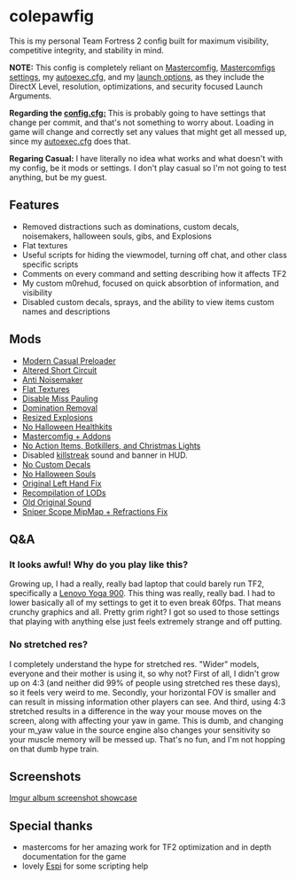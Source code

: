 # colepawfig

This is my personal Team Fortress 2 config built for maximum visibility, competitive integrity, and stability in mind.

**NOTE:** This config is completely reliant on [Mastercomfig](https://mastercomfig.com), [Mastercomfigs settings](cfg/overrides/modules.cfg), my [autoexec.cfg](cfg/overrides/autoexec.cfg), and my [launch options](cfg/overrides/autoexec.cfg#L19), as they include the DirectX Level, resolution, optimizations, and security focused Launch Arguments.

**Regarding the [config.cfg:](cfg/config.cfg)** This is probably going to have settings that change per commit, and that's not something to worry about. Loading in game will change and correctly set any values that might get all messed up, since my [autoexec.cfg](cfg/overrides/autoexec.cfg) does that.

**Regaring Casual:** I have literally no idea what works and what doesn't with my config, be it mods or settings. I don't play casual so I'm not going to test anything, but be my guest.

## Features
* Removed distractions such as dominations, custom decals, noisemakers, halloween souls, gibs, and Explosions
* Flat textures
* Useful scripts for hiding the viewmodel, turning off chat, and other class specific scripts
* Comments on every command and setting describing how it affects TF2
* My custom m0rehud, focused on quick absorbtion of information, and visibility
* Disabled custom decals, sprays, and the ability to view items custom names and descriptions

 ## Mods

* [Modern Casual Preloader](https://gamebanana.com/wips/79779)
* [Altered Short Circuit](https://gamebanana.com/mods/11900)
* [Anti Noisemaker](https://cobyyolo.vip/mods/files/Anti-Noisemaker.vpk)
* [Flat Textures](https://github.com/JarateKing/CleanTF2plus)
* [Disable Miss Pauling](https://gamebanana.com/mods/325900)
* [Domination Removal](https://gamebanana.com/mods/36617)
* [Resized Explosions](https://drive.google.com/file/d/0B_loCHMSRedyYXB5b0t0U3c2SE0)
* [No Halloween Healthkits](https://gamebanana.com/mods/401775)
* [Mastercomfig + Addons](https://mastercomfig.com)
* [No Action Items, Botkillers, and Christmas Lights](https://pevhs.ch/tf2/vpk/nhbgum/)
* Disabled [killstreak](custom/customsounds/sounds/misc/killstreak.wav) sound and banner in HUD.
* [No Custom Decals](https://gamebanana.com/mods/295666)
* [No Halloween Souls](https://drive.google.com/file/d/1Yss7TO_o3zr0b3Xmg45OHBa78WUZNA_f)
* [Original Left Hand Fix](https://drive.google.com/file/d/1LK6E2exUce3kGID2wESCvb18_Zpt-d2Q)
* [Recompilation of LODs](https://gamebanana.com/mods/482999)
* [Old Original Sound](https://gamebanana.com/sounds/65522)
* [Sniper Scope MipMap + Refractions Fix](https://gamebanana.com/mods/388222)

## Q&A

### It looks awful! Why do you play like this?
Growing up, I had a really, really bad laptop that could barely run TF2, specifically a [Lenovo Yoga 900](https://www.techradar.com/reviews/pc-mac/laptops-portable-pcs/laptops-and-netbooks/lenovo-yoga-900-1307062/review/2). This thing was really, really bad. I had to lower basically all of my settings to get it to even break 60fps. That means crunchy graphics and all. Pretty grim right? I got so used to those settings that playing with anything else just feels extremely strange and off putting.

### No stretched res?
I completely understand the hype for stretched res. "Wider" models, everyone and their mother is using it, so why not? First of all, I didn't grow up on 4:3 (and neither did 99% of people using stretched res these days), so it feels very weird to me. Secondly, your horizontal FOV is smaller and can result in missing information other players can see. And third, using 4:3 stretched results in a difference in the way your mouse moves on the screen, along with affecting your yaw in game. This is dumb, and changing your m_yaw value in the source engine also changes your sensitivity so your muscle memory will be messed up. That's no fun, and I'm not hopping on that dumb hype train.

## Screenshots
[Imgur album screenshot showcase](https://imgur.com/a/eusuVwt)

## Special thanks
* mastercoms for her amazing work for TF2 optimization and in depth documentation for the game
* lovely [Espi](https://github.com/espimarisa) for some scripting help
